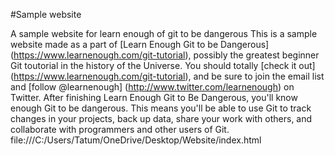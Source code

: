 #Sample website

A sample website for learn enough of git to be dangerous This is a sample website made as a part of [Learn Enough Git to be Dangerous] (https://www.learnenough.com/git-tutorial), possibly the greatest beginner Git toutorial in the history of the Universe. You should totally [check it out] (https://www.learnenough.com/git-tutorial), and be sure to join the email list and [follow @learnenough] (http://www.twitter.com/learnenough) on Twitter. After finishing Learn Enough Git to Be Dangerous, you'll know enough Git to be dangerous. This means you'll be able to use Git to track changes in your projects, back up data, share your work with others, and collaborate with programmers and other users of Git.
file:///C:/Users/Tatum/OneDrive/Desktop/Website/index.html
